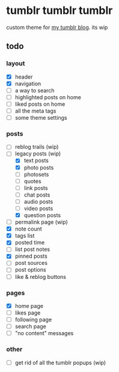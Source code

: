 # tumblr tumblr tumblr

custom theme for [my tumblr blog](https://orifu.tumblr.com/). its wip

## todo

### layout
 - [x] header
 - [x] navigation
 - [ ] a way to search
 - [ ] highlighted posts on home
 - [ ] liked posts on home
 - [ ] all the meta tags
 - [ ] some theme settings

### posts
 - [ ] reblog trails (wip)
 - [ ] legacy posts (wip)
    - [x] text posts
    - [x] photo posts
    - [ ] photosets
    - [ ] quotes
    - [ ] link posts
    - [ ] chat posts
    - [ ] audio posts
    - [ ] video posts
    - [x] question posts
 - [ ] permalink page (wip)
 - [x] note count
 - [x] tags list
 - [x] posted time
 - [ ] list post notes
 - [x] pinned posts
 - [ ] post sources
 - [ ] post options
 - [ ] like & reblog buttons

### pages
 - [x] home page
 - [ ] likes page
 - [ ] following page
 - [ ] search page
 - [ ] "no content" messages

### other
 - [ ] get rid of all the tumblr popups (wip)
